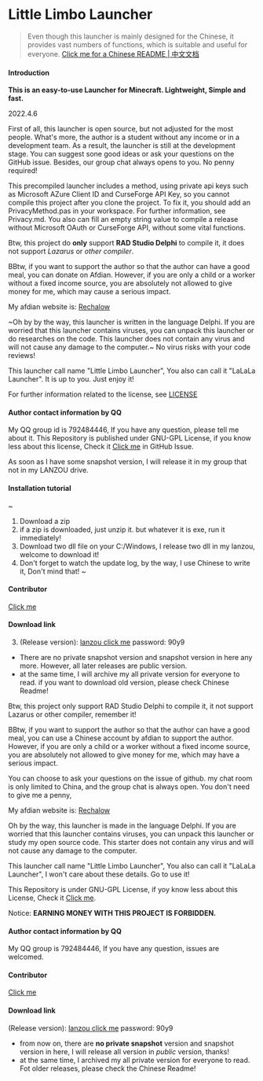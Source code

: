 # Little Limbo Launcher

> Even though this launcher is mainly designed for the Chinese, it provides vast numbers of functions, which is suitable and useful for everyone. 
[Click me for a Chinese README | 中文文档](./README_CN.md)

#### Introduction

 **This is an easy-to-use Launcher for Minecraft. Lightweight, Simple and fast.**

2022.4.6

First of all, this launcher is open source, but not adjusted for the most people. What's more, the author is a student without any income or in a development team. As a result, the launcher is still at the development stage. You can suggest sone good ideas or ask your questions on the GitHub issue. Besides, our group chat always opens to you. No penny required!

This precompiled launcher includes a method, using private api keys such as Microsoft AZure Client ID and CurseForge API Key, so you cannot compile this project after you clone the project. To fix it, you should add an PrivacyMethod.pas in your workspace. For further information, see Privacy.md. You also can fill an empty string value to compile a release without Microsoft OAuth or CurseForge API, without some vital functions. 

Btw, this project do **only** support **RAD Studio Delphi** to compile it, it does not support *Lazarus* or *other compiler*.

BBtw, if you want to support the author so that the author can have a good meal, you can donate on Afdian. However, if you are only a child or a worker without a fixed income source, you are absolutely not allowed to give money for me, which may cause a serious impact.



My afdian website is: [Rechalow](https://afdian.net/a/Rechalow)

~Oh by by the way, this launcher is written in the language Delphi. If you are worried that this launcher contains viruses, you can unpack this launcher or do researches on the code. This launcher does not contain any virus and will not cause any damage to the computer.~ No virus risks with your code reviews!

This launcher call name "Little Limbo Launcher", You also can call it "LaLaLa Launcher". It is up to you. Just enjoy it!

For further information related to the license, see [LICENSE](./LICENSE)



#### Author contact information by QQ

My QQ group id is 792484446, If you have any question, please tell me about it. 
This Repository is published under GNU-GPL License, if you know less about this license, Check it [Click me](https://choosealicense.com/licenses/lgpl-2.1/) in GitHub Issue.

As soon as I have some snapshot version, I will release it in my group that not in my LANZOU drive.

#### Installation tutorial
~
1. Download a zip
2. if a zip is downloaded, just unzip it. but whatever it is exe, run it immediately!
4. Download two dll file on your C:/Windows, I release two dll in my lanzou, welcome to download it!
5. Don't forget to watch the update log, by the way, I use Chinese to write it, Don't mind that!
~
#### Contributor

[Click me](./CONTRIBUTING.md)

#### Download link

3. (Release version): [lanzou click me](https://wwdy.lanzouj.com/b023j206d) password: 90y9

- There are no private snapshot version and snapshot version in here any more. However, all later releases are public version.
- at the same time, I will archive my all private version for everyone to read. if you want to download old version, please check Chinese Readme!

Btw, this project only support RAD Studio Delphi to compile it, it not support Lazarus or other compiler, remember it!

BBtw, if you want to support the author so that the author can have a good meal, you can use a Chinese account by afdian to support the author. However, if you are only a child or a worker without a fixed income source, you are absolutely not allowed to give money for me, which may have a serious impact.

You can choose to ask your questions on the issue of github. my chat room is only limited to China, and the group chat is always open. You don't need to give me a penny,

My afdian website is: [Rechalow](https://afdian.net/a/Rechalow)

Oh by the way, this launcher is made in the language Delphi. If you are worried that this launcher contains viruses, you can unpack this launcher or study my open source code. This starter does not contain any virus and will not cause any damage to the computer. 

This launcher call name "Little Limbo Launcher", You also can call it "LaLaLa Launcher", I won't care about these details. Go to use it!



This Repository is under GNU-GPL License, if yoy know less about this License, Check it [Click me](https://choosealicense.com/licenses/lgpl-2.1/). 

Notice: **EARNING MONEY WITH THIS PROJECT IS FORBIDDEN.**

#### Author contact information by QQ

My QQ group is 792484446, If you have any question, issues are welcomed.



#### Contributor

[Click me](./CONTRIBUTOR.md)

#### Download link

(Release version): [lanzou click me](https://wwdy.lanzouj.com/b023j206d) password: 90y9

- from now on, there are **no private snapshot** version and snapshot version in here, I will release all version in *public* version, thanks!
- at the same time, I archived my all private version for everyone to read. Fot older releases, please check the Chinese Readme!

